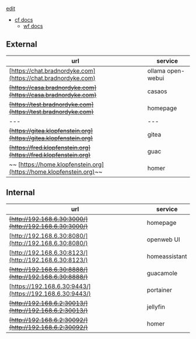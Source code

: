 [edit](https://github.com/2cld/cf/edit/master/README.md)

- [cf docs](./docs/)
  - [wf docs](./docs/wf)

## External

| url | service |
|---|---|
| [https://chat.bradnordyke.com](https://chat.bradnordyke.com) | ollama open-webui |
| ~~[https://casa.bradnordyke.com](https://casa.bradnordyke.com)~~ | casaos |
| ~~[https://test.bradnordyke.com](https://test.bradnordyke.com)~~ | homepage |
|---|---|
| ~~[https://gitea.klopfenstein.org](https://gitea.klopfenstein.org)~~ | gitea |
| ~~[https://fred.klopfenstein.org](https://fred.klopfenstein.org)~~ | guac |
|~~ [https://home.klopfenstein.org](https://home.klopfenstein.org)~~ | homer |

## Internal

| url | service |
|---|---|
| ~~[http://192.168.6.30:3000/](http://192.168.6.30:3000/)~~ | homepage |
| [http://192.168.6.30:8080/](http://192.168.6.30:8080/) | openweb UI |
| [http://192.168.6.30:8123/](http://192.168.6.30:8123/) | homeassistant |
| ~~[http://192.168.6.30:8888/](http://192.168.6.30:8888/)~~ | guacamole |
| [https://192.168.6.30:9443/](https://192.168.6.30:9443/) | portainer |
| ~~[http://192.168.6.2:30013/](http://192.168.6.2:30013/)~~ | jellyfin |
| ~~[http://192.168.6.2:30092/](http://192.168.6.2:30092/)~~ | homer |


